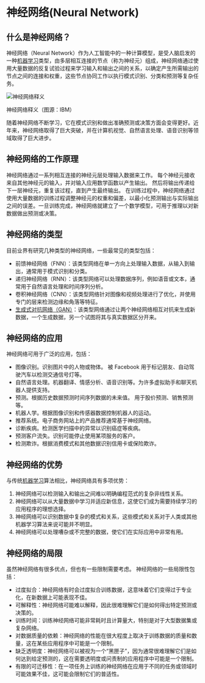 # 神经网络(Neural Network)

什么是神经网络？
--------

神经网络（Neural Network）作为人工智能中的一种计算模型，是受人脑启发的一种[机器学习](http://localhost:5173/entry/?id=17)类型，由多层相互连接的节点（称为神经元）组成，神经网络通过使用大量数据的反复试验过程来学习输入和输出之间的关系，以确定产生所需输出的节点之间的连接和权重，这些节点协同工作以执行模式识别、分类和预测等复杂任务。

![神经网络释义](https://ai-bot.cn/wp-content/uploads/2023/03/deep-neural-network.png)

神经网络释义（图源：IBM）

随着神经网络不断学习，它在模式识别和做出准确预测或决策方面会变得更好。近年来，神经网络取得了巨大突破，并在计算机视觉、自然语言处理、语音识别等领域取得了巨大进步。

神经网络的工作原理
---------

神经网络通过一系列相互连接的神经元层处理输入数据来工作。 每个神经元接收来自其他神经元的输入，并对输入应用数学函数以产生输出。 然后将输出传递给下一层神经元，重复该过程，直到产生最终输出。 在训练过程中，神经网络通过使用大量数据的训练过程调整神经元的权重和偏差，以最小化预测输出与实际输出之间的误差。一旦训练完成，神经网络就建立了一个数学模型，可用于推理以对新数据做出预测或决策。

神经网络的类型
-------

目前业界有研究几种类型的神经网络，一些最常见的类型包括：

*   前馈神经网络（FNN）：该类型网络在单一方向上处理输入数据，从输入到输出，通常用于模式识别和分类。
*   递归神经网络（RNN）：该类型网络可以处理数据序列，例如语音或文本，通常用于自然语言处理和时间序列分析。
*   卷积神经网络（CNN）：该类型网络针对图像和视频处理进行了优化，并使用专门的层来检测边缘和角落等特征。
*   [生成式对抗网络（GAN）](http://localhost:5173/entry/?id=1014)：该类型网络通过让两个神经网络相互对抗来生成新数据，一个生成数据，另一个试图将其与真实数据区分开来。

神经网络的应用
-------

神经网络可用于广泛的应用，包括：

*   图像识别。识别图片中的人物或物体。 被 Facebook 用于标记朋友、自动驾驶汽车以检测交通信号灯等。
*   自然语言处理。机器翻译、情感分析、语音识别等。为许多虚拟助手和聊天机器人提供支持。
*   预测。根据历史数据预测时间序列数据的未来值。 用于股价预测、销售预测等。
*   机器人学。根据图像识别和传感器数据控制机器人的运动。
*   推荐系统。电子商务网站上的产品推荐通常基于神经网络。
*   诊断疾病。检测医学扫描中的异常以识别癌症等疾病。
*   预测客户流失。识别可能停止使用某项服务的客户。
*   检测欺诈。根据消费模式和其他数据识别信用卡或保险欺诈。

神经网络的优势
-------

与传统[机器学习](http://localhost:5173/entry/?id=1017)算法相比，神经网络具有多项优势：

1.  神经网络可以检测输入和输出之间难以明确编程范式的复杂非线性关系。
2.  神经网络可以从大量数据中学习并适应新信息，这使它们成为需要持续学习的应用程序的理想选择。
3.  神经网络可以识别数据中复杂的模式和关系，这些模式和关系对于人类或其他机器学习算法来说可能并不明显。
4.  神经网络可以处理嘈杂或不完整的数据，使它们在实际应用中非常有用。

神经网络的局限
-------

虽然神经网络有很多优点，但也有一些限制需要考虑。 神经网络的一些局限性包括：

*   过度拟合：神经网络有时会过度拟合训练数据，这意味着它们变得过于专业化，在新数据上可能表现不佳。
*   可解释性：神经网络可能难以解释，因此很难理解它们是如何得出特定预测或决策的。
*   训练时间：训练神经网络可能非常耗时且计算量大，特别是对于大型数据集或复杂网络。
*   对数据质量的依赖：神经网络的性能在很大程度上取决于训练数据的质量和数量，这在某些应用程序中可能是一个限制。
*   缺乏透明度：神经网络可以被视为一个“黑匣子”，因为通常很难理解它们是如何达到给定预测的，这在需要透明度或问责制的应用程序中可能是一个限制。
*   有限的可迁移性：在一项任务上训练的神经网络在应用于不同的任务或领域时可能效果不佳，这可能会限制它们的普适性。